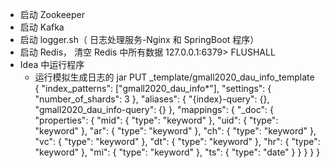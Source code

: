 - 启动 Zookeeper
- 启动 Kafka
- 启动 logger.sh（ 日志处理服务-Nginx 和 SpringBoot 程序）
- 启动 Redis， 清空 Redis 中所有数据 127.0.0.1:6379> FLUSHALL
- Idea 中运行程序
  - 运行模拟生成日志的 jar
    PUT _template/gmall2020_dau_info_template
    {
    "index_patterns": ["gmall2020_dau_info*"],
    "settings": {
    "number_of_shards": 3
    },
    "aliases": {
    "{index}-query": {},
    "gmall2020_dau_info-query": {}
    },
    "mappings": {
    "_doc": {
    "properties": {
    "mid": {
    "type": "keyword"
    },
    "uid": {
    "type": "keyword"
    },
    "ar": {
    "type": "keyword"
    },
    "ch": {
    "type": "keyword"
    },
    "vc": {
    "type": "keyword"
    },
    "dt": {
    "type": "keyword"
    },
    "hr": {
    "type": "keyword"
    },
    "mi": {
    "type": "keyword"
    },
    "ts": {
    "type": "date"
    }
    }
    }
    }
    }

